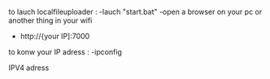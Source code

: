 to lauch localfileuploader :
  -lauch "start.bat"
  -open a browser on your pc or another thing in your wifi
  - http://{your IP]:7000

to konw your IP adress :
  -ipconfig

IPV4 adress
